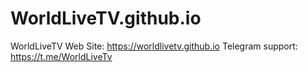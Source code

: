 # WorldLiveTV.github.io
WorldLiveTV Web Site: https://worldlivetv.github.io
Telegram support: https://t.me/WorldLiveTv
